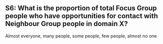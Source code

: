 
## S6: What is the proportion of total Focus Group people who have opportunities for contact with Neighbour Group people in domain X?

Almost everyone, many people, some people, few people, almost no one
